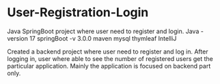 # User-Registration-Login
Java SpringBoot project where user need to register and login.
Java -version 17 
springBoot -v 3.0.0 
maven
mysql
thymleaf
IntelliJ

Created a backend project where user need to register and log in. After logging in, user where able to see the number of registered users get the particular application. Mainly the application is focused on backend part only.
